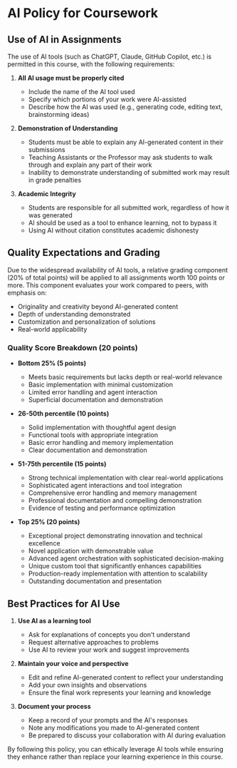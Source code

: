 # AI Policy for Coursework

## Use of AI in Assignments

The use of AI tools (such as ChatGPT, Claude, GitHub Copilot, etc.) is permitted in this course, with the following requirements:

1. **All AI usage must be properly cited**
   * Include the name of the AI tool used
   * Specify which portions of your work were AI-assisted
   * Describe how the AI was used (e.g., generating code, editing text, brainstorming ideas)

2. **Demonstration of Understanding**
   * Students must be able to explain any AI-generated content in their submissions
   * Teaching Assistants or the Professor may ask students to walk through and explain any part of their work
   * Inability to demonstrate understanding of submitted work may result in grade penalties

3. **Academic Integrity**
   * Students are responsible for all submitted work, regardless of how it was generated
   * AI should be used as a tool to enhance learning, not to bypass it
   * Using AI without citation constitutes academic dishonesty

## Quality Expectations and Grading

Due to the widespread availability of AI tools, a relative grading component (20% of total points) will be applied to all assignments worth 100 points or more. This component evaluates your work compared to peers, with emphasis on:

* Originality and creativity beyond AI-generated content
* Depth of understanding demonstrated
* Customization and personalization of solutions
* Real-world applicability

### Quality Score Breakdown (20 points)

* **Bottom 25% (5 points)**
   * Meets basic requirements but lacks depth or real-world relevance
   * Basic implementation with minimal customization
   * Limited error handling and agent interaction
   * Superficial documentation and demonstration

* **26-50th percentile (10 points)**
   * Solid implementation with thoughtful agent design
   * Functional tools with appropriate integration
   * Basic error handling and memory implementation
   * Clear documentation and demonstration

* **51-75th percentile (15 points)**
   * Strong technical implementation with clear real-world applications
   * Sophisticated agent interactions and tool integration
   * Comprehensive error handling and memory management
   * Professional documentation and compelling demonstration
   * Evidence of testing and performance optimization

* **Top 25% (20 points)**
   * Exceptional project demonstrating innovation and technical excellence
   * Novel application with demonstrable value
   * Advanced agent orchestration with sophisticated decision-making
   * Unique custom tool that significantly enhances capabilities
   * Production-ready implementation with attention to scalability
   * Outstanding documentation and presentation

## Best Practices for AI Use

1. **Use AI as a learning tool**
   * Ask for explanations of concepts you don't understand
   * Request alternative approaches to problems
   * Use AI to review your work and suggest improvements

2. **Maintain your voice and perspective**
   * Edit and refine AI-generated content to reflect your understanding
   * Add your own insights and observations
   * Ensure the final work represents your learning and knowledge

3. **Document your process**
   * Keep a record of your prompts and the AI's responses
   * Note any modifications you made to AI-generated content
   * Be prepared to discuss your collaboration with AI during evaluation

By following this policy, you can ethically leverage AI tools while ensuring they enhance rather than replace your learning experience in this course.
